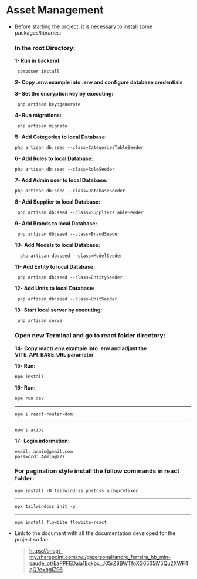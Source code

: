# Asset Management

-   Before starting the project, it is necessary to install some packages/libraries:

    ### In the root Directory:
    
       **1- Run in backend:**

         composer install
        
      **2- Copy .env.example into .env and configure database credentials**

      **3- Set the encryption key by executing:**

         php artisan key:generate

       **4- Run migrations:**

         php artisan migrate
         
      **5- Add Categories to local Database:**
      
        php artisan db:seed --class=CategoriesTableSeeder
        
      **6- Add Roles to local Database:**
      
        php artisan db:seed --class=RoleSeeder
         
       **7- Add Admin user to local Database:**
       
        php artisan db:seed --class=DatabaseSeeder

      **8- Add Supplier to local Database:**

         php artisan db:seed --class=SuppliersTableSeeder

      
      **9- Add Brands to local Database:**

         php artisan db:seed --class=BrandSeeder

       **10- Add Models to local Database:**

          php artisan db:seed --class=ModelSeeder

      **11- Add Entity to local Database:**

         php artisan db:seed --class=EntitySeeder

      **12- Add Units to local Database:**

         php artisan db:seed --class=UnitSeeder

       **13- Start local server by executing:**

         php artisan serve
        
        

    ### Open new Terminal and go to **react** folder directory:
    
     **14- Copy react/.env.example into .env and adjust the VITE_API_BASE_URL parameter**

     **15- Run:**

        npm install
    
     **16- Run:**

        npm run dev
      ______________________________________________________

        npm i react-router-dom
      ______________________________________________________

        npm i axios

     **17- Login information:**
     
        email: admin@gmail.com
        password: Admin@277
      
     ### **For pagination style install the follow commands in react folder:**

        npm install -D tailwindcss postcss autoprefixer
     ______________________________________________________

        npx tailwindcss init -p
     ______________________________________________________

        npm install flowbite flowbite-react


-   Link to the document with all the documentation developed for the project so far:
    > https://snspt-my.sharepoint.com/:w:/g/personal/andre_ferreira_hb_min-saude_pt/EaPPFEDaia1Eqkbc_J05rZ8BWTfoXG6505iV5Qu2XWF4qQ?e=hgIZ96
